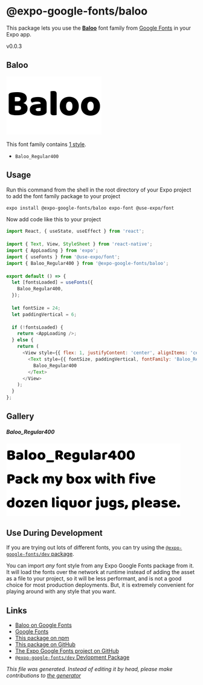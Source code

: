 # @expo-google-fonts/baloo

This package lets you use the [**Baloo**](https://fonts.google.com/specimen/Baloo) font family from [Google Fonts](https://fonts.google.com/) in your Expo app.

v0.0.3

## Baloo

![Baloo](./font-family.png)

This font family contains [1 style](#gallery).

- `Baloo_Regular400`

## Usage

Run this command from the shell in the root directory of your Expo project to add the font family package to your project
```sh
expo install @expo-google-fonts/baloo expo-font @use-expo/font
```

Now add code like this to your project
```js
import React, { useState, useEffect } from 'react';

import { Text, View, StyleSheet } from 'react-native';
import { AppLoading } from 'expo';
import { useFonts } from '@use-expo/font';
import { Baloo_Regular400 } from '@expo-google-fonts/baloo';

export default () => {
  let [fontsLoaded] = useFonts({
    Baloo_Regular400,
  });

  let fontSize = 24;
  let paddingVertical = 6;

  if (!fontsLoaded) {
    return <AppLoading />;
  } else {
    return (
      <View style={{ flex: 1, justifyContent: 'center', alignItems: 'center' }}>
        <Text style={{ fontSize, paddingVertical, fontFamily: 'Baloo_Regular400' }}>
          Baloo_Regular400
        </Text>
      </View>
    );
  }
};

```

## Gallery

##### Baloo_Regular400
![Baloo_Regular400](./2466b115f1d612b5be7c3c51aa118d952041ad4c9ebc6b790d3659c11ae3681d.ttf.png)


## Use During Development

If you are trying out lots of different fonts, you can try using the [`@expo-google-fonts/dev` package](https://www.npmjs.com/package/@expo-google-fonts/dev).

You can import *any* font style from any Expo Google Fonts package from it. It will load the fonts
over the network at runtime instead of adding the asset as a file to your project, so it will be 
less performant, and is not a good choice for most production deployments. But, it is extremely convenient
for playing around with any style that you want.

## Links

- [Baloo on Google Fonts](https://fonts.google.com/specimen/Baloo)
- [Google Fonts](https://fonts.google.com/)
- [This package on npm](https://www.npmjs.com/package/@expo-google-fonts/baloo)
- [This package on GitHub](https://github.com/expo/google-fonts/tree/master/font-packages/baloo)
- [The Expo Google Fonts project on GitHub](https://github.com/expo/google-fonts)
- [`@expo-google-fonts/dev` Devlopment Package](https://github.com/expo/google-fonts/tree/master/font-packages/dev)


*This file was generated. Instead of editing it by head, please make contributions to [the generator](https://github.com/expo/google-fonts/tree/master/packages/generator)*
